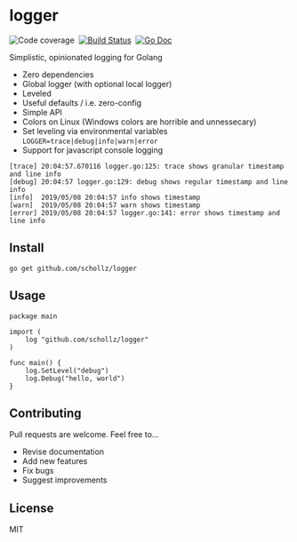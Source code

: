 # logger

<img src="https://img.shields.io/badge/coverage-83%25-brightgreen.svg?style=flat-square" alt="Code coverage">
&nbsp;<a href="https://travis-ci.org/schollz/logger"><img src="https://img.shields.io/travis/schollz/logger.svg?style=flat-square" alt="Build Status"></a>
&nbsp;<a href="https://godoc.org/github.com/schollz/logger"><img src="http://img.shields.io/badge/godoc-reference-5272B4.svg?style=flat-square" alt="Go Doc"></a>

Simplistic, opinionated logging for Golang

- Zero dependencies
- Global logger (with optional local logger)
- Leveled
- Useful defaults / i.e. zero-config
- Simple API
- Colors on Linux (Windows colors are horrible and unnessecary)
- Set leveling via environmental variables `LOGGER=trace|debug|info|warn|error`
- Support for javascript console logging

```
[trace] 20:04:57.670116 logger.go:125: trace shows granular timestamp and line info
[debug] 20:04:57 logger.go:129: debug shows regular timestamp and line info
[info]  2019/05/08 20:04:57 info shows timestamp
[warn]  2019/05/08 20:04:57 warn shows timestamp
[error] 2019/05/08 20:04:57 logger.go:141: error shows timestamp and line info
```

## Install

```
go get github.com/schollz/logger
```

## Usage

```golang
package main

import (
	log "github.com/schollz/logger"
)

func main() {
	log.SetLevel("debug")
	log.Debug("hello, world")
}
```

## Contributing

Pull requests are welcome. Feel free to...

- Revise documentation
- Add new features
- Fix bugs
- Suggest improvements

## License

MIT
